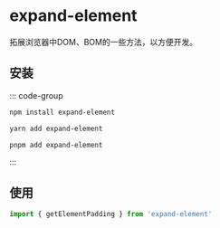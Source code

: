 # expand-element

拓展浏览器中DOM、BOM的一些方法，以方便开发。

## 安装

::: code-group

```bash [npm]
npm install expand-element
```

```bash [yarn]
yarn add expand-element
```

```bash [pnpm]
pnpm add expand-element
```

:::

## 使用

```js
import { getElementPadding } from 'expand-element'
```
